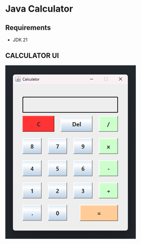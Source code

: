 # Java Calculator

## Requirements
- JDK 21

## CALCULATOR UI
![img](https://github.com/Kaelx/calculator_java/blob/main/assets/images/Screenshot2024-02-15220036.png)
